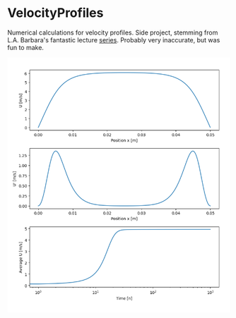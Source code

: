 # VelocityProfiles
Numerical calculations for velocity profiles. Side project, stemming from L.A. Barbara's fantastic lecture [series](https://lorenabarba.com/blog/cfd-python-12-steps-to-navier-stokes/). Probably very inaccurate, but was fun to make.

![Text](https://github.com/RussianMillitaryBlimp/VelocityProfiles/blob/main/images/0.3kgps.png?raw=true)
